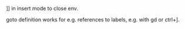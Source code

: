 
]] in insert mode to close env.

goto definition works for e.g. references to labels, e.g. with gd or ctrl+].

